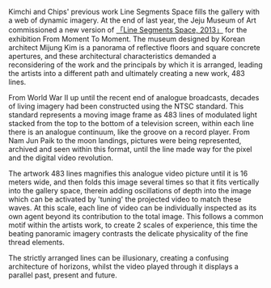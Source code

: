 Kimchi and Chips' previous work Line Segments Space fills the gallery with a web of dynamic imagery. At the end of last year, the Jeju Museum of Art commissioned a new version of <span class="press-link"><a href="/works/linesegmentsspace/">「Line Segments Space, 2013」</a></span> for the exhibition From Moment To Moment. The museum designed by Korean architect Mijung Kim is a panorama of reflective floors and square concrete apertures, and these architectural characteristics demanded a reconsidering of the work and the principals by which it is arranged, leading the artists into a different path and ultimately creating a new work, 483 lines.
	
From World War II up until the recent end of analogue broadcasts, decades of living imagery had been constructed using the NTSC standard. This standard represents a moving image frame as 483 lines of modulated light stacked from the top to the bottom of a television screen, within each line there is an analogue continuum, like the groove on a record player. From Nam Jun Paik to the moon landings, pictures were being represented, archived and seen within this format, until the line made way for the pixel and the digital video revolution.

The artwork 483 lines magnifies this analogue video picture until it is 16 meters wide, and then folds this image several times so that it fits vertically into the gallery space, therein adding oscillations of depth into the image which can be activated by 'tuning' the projected video to match these waves. At this scale, each line of video can be individually inspected as its own agent beyond its contribution to the total image. This follows a common motif within the artists work, to create 2 scales of experience, this time the beating panoramic imagery contrasts the delicate physicality of the fine thread elements.

The strictly arranged lines can be illusionary, creating a confusing architecture of horizons, whilst the video played through it displays a parallel past, present and future.

